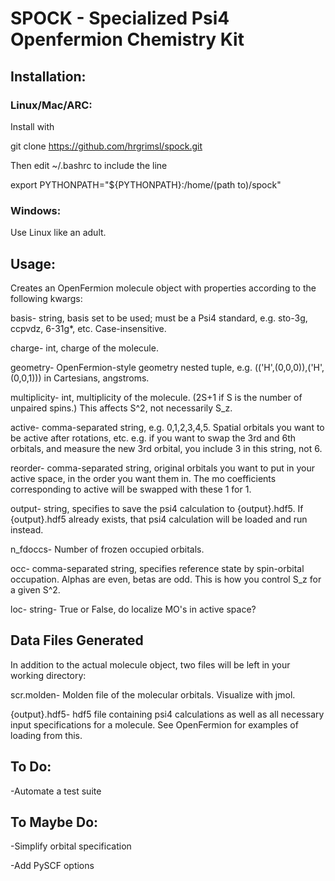 # SPOCK - Specialized Psi4 Openfermion Chemistry Kit
## Installation:  
### Linux/Mac/ARC:
Install with

git clone https://github.com/hrgrimsl/spock.git

Then edit ~/.bashrc to include the line

export PYTHONPATH="${PYTHONPATH}:/home/(path to)/spock"

### Windows:
Use Linux like an adult.

## Usage:
Creates an OpenFermion molecule object with properties according to the following kwargs:

basis- string, basis set to be used; must be a Psi4 standard, e.g. sto-3g, ccpvdz, 6-31g*, etc.  Case-insensitive.

charge- int, charge of the molecule.

geometry- OpenFermion-style geometry nested tuple, e.g. (('H',(0,0,0)),('H',(0,0,1))) in Cartesians, angstroms. 

multiplicity- int, multiplicity of the molecule.  (2S+1 if S is the number of unpaired spins.)  This affects S^2, not necessarily S_z.

active- comma-separated string, e.g. 0,1,2,3,4,5.  Spatial orbitals you want to be active after rotations, etc.  e.g. if you want to swap the 3rd and 6th orbitals, and measure the new 3rd orbital, you include 3 in this string, not 6.

reorder- comma-separated string, original orbitals you want to put in your active space, in the order you want them in.  The mo coefficients corresponding to active will be swapped with these 1 for 1.

output- string, specifies to save the psi4 calculation to {output}.hdf5.  If {output}.hdf5 already exists, that psi4 calculation will be loaded and run instead.

n_fdoccs- Number of frozen occupied orbitals.

occ- comma-separated string, specifies reference state by spin-orbital occupation.  Alphas are even, betas are odd.  This is how you control S_z for a given S^2.

loc- string- True or False, do localize MO's in active space? 

## Data Files Generated
In addition to the actual molecule object, two files will be left in your working directory:

scr.molden- Molden file of the molecular orbitals.  Visualize with jmol.

{output}.hdf5- hdf5 file containing psi4 calculations as well as all necessary input specifications for a molecule.  See OpenFermion for examples of loading from this.


## To Do:
-Automate a test suite

## To Maybe Do:
-Simplify orbital specification

-Add PySCF options
